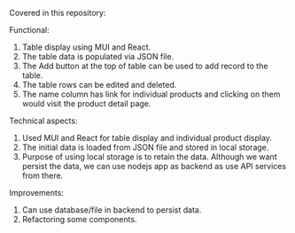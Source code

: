 Covered in this repository:

Functional:

1. Table display using MUI and React.
2. The table data is populated via JSON file.
3. The Add button at the top of table can be used to add record to the table.
4. The table rows can be edited and deleted.
5. The name column has link for individual products and clicking on them would visit the product detail page.

Technical aspects:

1. Used MUI and React for table display and individual product display.
2. The initial data is loaded from JSON file and stored in local storage.
3. Purpose of using local storage is to retain the data. Although we want persist the data, we can use nodejs app as backend as use API services from there.

Improvements:

1. Can use database/file in backend to persist data.
2. Refactoring some components.